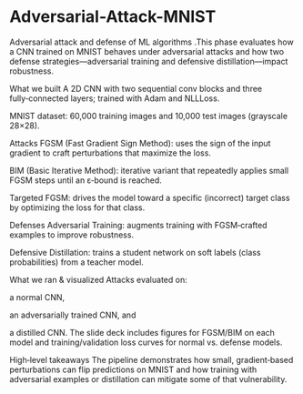 # Adversarial-Attack-MNIST
Adversarial attack and defense of ML algorithms 
.This phase evaluates how a CNN trained on MNIST behaves under adversarial attacks and how two defense strategies—adversarial training and defensive distillation—impact robustness. 

What we built
A 2D CNN with two sequential conv blocks and three fully‑connected layers; trained with Adam and NLLLoss. 

MNIST dataset: 60,000 training images and 10,000 test images (grayscale 28×28). 

Attacks
FGSM (Fast Gradient Sign Method): uses the sign of the input gradient to craft perturbations that maximize the loss. 

BIM (Basic Iterative Method): iterative variant that repeatedly applies small FGSM steps until an ε‑bound is reached. 

Targeted FGSM: drives the model toward a specific (incorrect) target class by optimizing the loss for that class. 

Defenses
Adversarial Training: augments training with FGSM‑crafted examples to improve robustness. 

Defensive Distillation: trains a student network on soft labels (class probabilities) from a teacher model. 

What we ran & visualized
Attacks evaluated on:

a normal CNN,

an adversarially trained CNN, and

a distilled CNN.
The slide deck includes figures for FGSM/BIM on each model and training/validation loss curves for normal vs. defense models. 

High‑level takeaways
The pipeline demonstrates how small, gradient‑based perturbations can flip predictions on MNIST and how training with adversarial examples or distillation can mitigate some of that vulnerability. 

